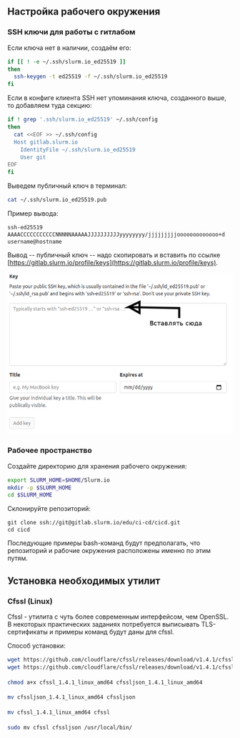 ## Настройка рабочего окружения

### SSH ключи для работы с гитлабом

Если ключа нет в наличии, создаём его:
```bash
if [[ ! -e ~/.ssh/slurm.io_ed25519 ]]
then
  ssh-keygen -t ed25519 -f ~/.ssh/slurm.io_ed25519
fi
```
Если в конфиге клиента SSH нет упоминания ключа, созданного выше, то добавляем туда секцию:
```bash
if ! grep '.ssh/slurm.io_ed25519' ~/.ssh/config
then
  cat <<EOF >> ~/.ssh/config
  Host gitlab.slurm.io
    IdentityFile ~/.ssh/slurm.io_ed25519
    User git
EOF
fi
```
Выведем публичный ключ в терминал:
```bash
cat ~/.ssh/slurm.io_ed25519.pub
```

Пример вывода:

```
ssh-ed25519 AAAACCCCCCCCCCCNNNNNAAAAAJJJJJJJJJJyyyyyyyy/jjjjjjjjjooooooooooooo+d username@hostname
```

Вывод -- публичный ключ -- надо скопировать и вставить по ссылке [https://gitlab.slurm.io/profile/keys](https://gitlab.slurm.io/profile/keys).

![Интерфейс добавления ключей](img/sshkey.png)

### Рабочее пространство

Создайте директорию для хранения рабочего окружения:

```bash
export SLURM_HOME=$HOME/Slurm.io
mkdir -p $SLURM_HOME
cd $SLURM_HOME
```

Склонируйте репозиторий:

```
git clone ssh://git@gitlab.slurm.io/edu/ci-cd/cicd.git
cd cicd
```

Последующие примеры bash-команд будут предполагать, что репозиторий и рабочие окружения расположены именно по этим путям.

## Установка необходимых утилит

### Cfssl (Linux)

Cfssl - утилита с чуть более современным интерфейсом, чем OpenSSL. В некоторых практических заданиях потребуется выписывать TLS-сертификаты и примеры команд будут даны для cfssl.

Способ установки:

```bash
wget https://github.com/cloudflare/cfssl/releases/download/v1.4.1/cfssl_1.4.1_linux_amd64
wget https://github.com/cloudflare/cfssl/releases/download/v1.4.1/cfssljson_1.4.1_linux_amd64

chmod a+x cfssl_1.4.1_linux_amd64 cfssljson_1.4.1_linux_amd64

mv cfssljson_1.4.1_linux_amd64 cfssljson

mv cfssl_1.4.1_linux_amd64 cfssl

sudo mv cfssl cfssljson /usr/local/bin/
```
